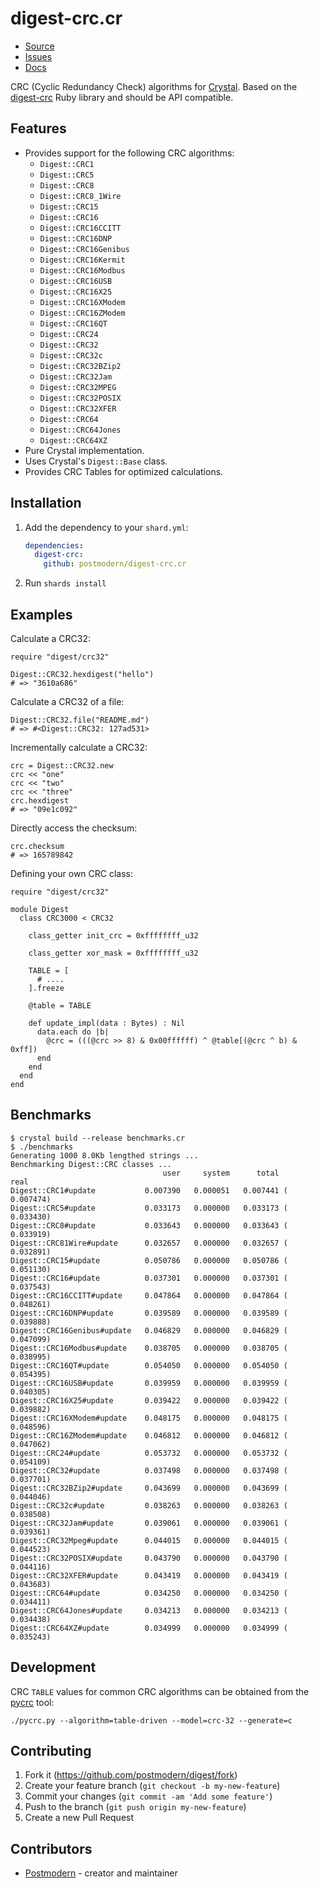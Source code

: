 # digest-crc.cr

* [Source](https://github.com/postmodern/digest-crc.cr)
* [Issues](https://github.com/postmodern/digest-crc.cr/issues)
* [Docs](https://postmodern.github.io/docs/digest-crc.cr/index.html)

CRC (Cyclic Redundancy Check) algorithms for [Crystal][crystal]. Based on the
[digest-crc] Ruby library and should be API compatible.

## Features

* Provides support for the following CRC algorithms:
  * `Digest::CRC1`
  * `Digest::CRC5`
  * `Digest::CRC8`
  * `Digest::CRC8_1Wire`
  * `Digest::CRC15`
  * `Digest::CRC16`
  * `Digest::CRC16CCITT`
  * `Digest::CRC16DNP`
  * `Digest::CRC16Genibus`
  * `Digest::CRC16Kermit`
  * `Digest::CRC16Modbus`
  * `Digest::CRC16USB`
  * `Digest::CRC16X25`
  * `Digest::CRC16XModem`
  * `Digest::CRC16ZModem`
  * `Digest::CRC16QT`
  * `Digest::CRC24`
  * `Digest::CRC32`
  * `Digest::CRC32c`
  * `Digest::CRC32BZip2`
  * `Digest::CRC32Jam`
  * `Digest::CRC32MPEG`
  * `Digest::CRC32POSIX`
  * `Digest::CRC32XFER`
  * `Digest::CRC64`
  * `Digest::CRC64Jones`
  * `Digest::CRC64XZ`
* Pure Crystal implementation.
* Uses Crystal's `Digest::Base` class.
* Provides CRC Tables for optimized calculations.

## Installation

1. Add the dependency to your `shard.yml`:

   ```yaml
   dependencies:
     digest-crc:
       github: postmodern/digest-crc.cr
   ```

2. Run `shards install`

## Examples

Calculate a CRC32:

```crystal
require "digest/crc32"

Digest::CRC32.hexdigest("hello")
# => "3610a686"
```

Calculate a CRC32 of a file:

```crystal
Digest::CRC32.file("README.md")
# => #<Digest::CRC32: 127ad531>
```

Incrementally calculate a CRC32:

```crystal
crc = Digest::CRC32.new
crc << "one"
crc << "two"
crc << "three"
crc.hexdigest
# => "09e1c092"
```

Directly access the checksum:

```crystal
crc.checksum
# => 165789842
```

Defining your own CRC class:

```crystal
require "digest/crc32"

module Digest
  class CRC3000 < CRC32

    class_getter init_crc = 0xffffffff_u32

    class_getter xor_mask = 0xffffffff_u32

    TABLE = [
      # ....
    ].freeze

    @table = TABLE

    def update_impl(data : Bytes) : Nil
      data.each do |b|
        @crc = (((@crc >> 8) & 0x00ffffff) ^ @table[(@crc ^ b) & 0xff])
      end
    end
  end
end
```

## Benchmarks

    $ crystal build --release benchmarks.cr
    $ ./benchmarks
    Generating 1000 8.0Kb lengthed strings ...
    Benchmarking Digest::CRC classes ...
                                      user     system      total        real
    Digest::CRC1#update           0.007390   0.000051   0.007441 (  0.007474)
    Digest::CRC5#update           0.033173   0.000000   0.033173 (  0.033430)
    Digest::CRC8#update           0.033643   0.000000   0.033643 (  0.033919)
    Digest::CRC81Wire#update      0.032657   0.000000   0.032657 (  0.032891)
    Digest::CRC15#update          0.050786   0.000000   0.050786 (  0.051130)
    Digest::CRC16#update          0.037301   0.000000   0.037301 (  0.037543)
    Digest::CRC16CCITT#update     0.047864   0.000000   0.047864 (  0.048261)
    Digest::CRC16DNP#update       0.039589   0.000000   0.039589 (  0.039888)
    Digest::CRC16Genibus#update   0.046829   0.000000   0.046829 (  0.047099)
    Digest::CRC16Modbus#update    0.038705   0.000000   0.038705 (  0.038995)
    Digest::CRC16QT#update        0.054050   0.000000   0.054050 (  0.054395)
    Digest::CRC16USB#update       0.039959   0.000000   0.039959 (  0.040305)
    Digest::CRC16X25#update       0.039422   0.000000   0.039422 (  0.039882)
    Digest::CRC16XModem#update    0.048175   0.000000   0.048175 (  0.048596)
    Digest::CRC16ZModem#update    0.046812   0.000000   0.046812 (  0.047062)
    Digest::CRC24#update          0.053732   0.000000   0.053732 (  0.054109)
    Digest::CRC32#update          0.037498   0.000000   0.037498 (  0.037701)
    Digest::CRC32BZip2#update     0.043699   0.000000   0.043699 (  0.044046)
    Digest::CRC32c#update         0.038263   0.000000   0.038263 (  0.038508)
    Digest::CRC32Jam#update       0.039061   0.000000   0.039061 (  0.039361)
    Digest::CRC32Mpeg#update      0.044015   0.000000   0.044015 (  0.044523)
    Digest::CRC32POSIX#update     0.043790   0.000000   0.043790 (  0.044116)
    Digest::CRC32XFER#update      0.043419   0.000000   0.043419 (  0.043683)
    Digest::CRC64#update          0.034250   0.000000   0.034250 (  0.034411)
    Digest::CRC64Jones#update     0.034213   0.000000   0.034213 (  0.034438)
    Digest::CRC64XZ#update        0.034999   0.000000   0.034999 (  0.035243)

## Development

CRC `TABLE` values for common CRC algorithms can be obtained from the [pycrc]
tool:

    ./pycrc.py --algorithm=table-driven --model=crc-32 --generate=c

## Contributing

1. Fork it (<https://github.com/postmodern/digest/fork>)
2. Create your feature branch (`git checkout -b my-new-feature`)
3. Commit your changes (`git commit -am 'Add some feature'`)
4. Push to the branch (`git push origin my-new-feature`)
5. Create a new Pull Request

## Contributors

- [Postmodern](https://github.com/postmodern) - creator and maintainer

[crystal]: https://www.crystal-lang.org/
[digest-crc]: https://github.com/postmodern/digest-crc
[pycrc]: http://www.tty1.net/pycrc/
